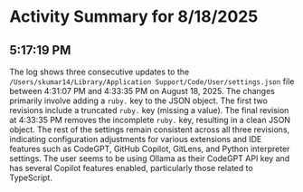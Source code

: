# Activity Summary for 8/18/2025

## 5:17:19 PM
The log shows three consecutive updates to the `/Users/skumar14/Library/Application Support/Code/User/settings.json` file between 4:31:07 PM and 4:33:35 PM on August 18, 2025.  The changes primarily involve adding a `ruby.`  key to the JSON object.  The first two revisions include a truncated `ruby.` key (missing a value). The final revision at 4:33:35 PM removes the incomplete `ruby.` key, resulting in a clean JSON object. The rest of the settings remain consistent across all three revisions, indicating configuration adjustments for various extensions and IDE features such as CodeGPT, GitHub Copilot, GitLens, and Python interpreter settings.  The user seems to be using Ollama as their CodeGPT API key and has several Copilot features enabled, particularly those related to TypeScript.
